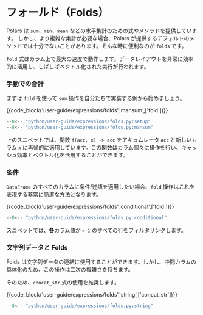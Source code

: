 # フォールド（Folds）

Polars は `sum`、`min`、`mean` などの水平集計のための式やメソッドを提供しています。
しかし、より複雑な集計が必要な場合、Polars が提供するデフォルトのメソッドでは十分でないことがあります。そんな時に便利なのが `folds` です。

`fold` 式はカラム上で最大の速度で動作します。データレイアウトを非常に効率的に活用し、しばしばベクトル化された実行が行われます。

### 手動での合計

まずは `fold` を使って `sum` 操作を自分たちで実装する例から始めましょう。

{{code_block('user-guide/expressions/folds','mansum',['fold'])}}

```python exec="on" result="text" session="user-guide/folds"
--8<-- "python/user-guide/expressions/folds.py:setup"
--8<-- "python/user-guide/expressions/folds.py:mansum"
```

上のスニペットでは、関数 `f(acc, x) -> acc` をアキュムレータ `acc` と新しいカラム `x` に再帰的に適用しています。この関数はカラム個々に操作を行い、キャッシュ効率とベクトル化を活用することができます。

### 条件

`DataFrame` のすべてのカラムに条件/述語を適用したい場合、`fold` 操作はこれを表現する非常に簡潔な方法となります。

{{code_block('user-guide/expressions/folds','conditional',['fold'])}}

```python exec="on" result="text" session="user-guide/folds"
--8<-- "python/user-guide/expressions/folds.py:conditional"
```

スニペットでは、**各**カラム値が `> 1` のすべての行をフィルタリングします。

### 文字列データと Folds

Folds は文字列データの連結に使用することができます。しかし、中間カラムの具体化のため、この操作は二次の複雑さを持ちます。

そのため、`concat_str` 式の使用を推奨します。

{{code_block('user-guide/expressions/folds','string',['concat_str'])}}

```python exec="on" result="text" session="user-guide/folds"
--8<-- "python/user-guide/expressions/folds.py:string"
```
